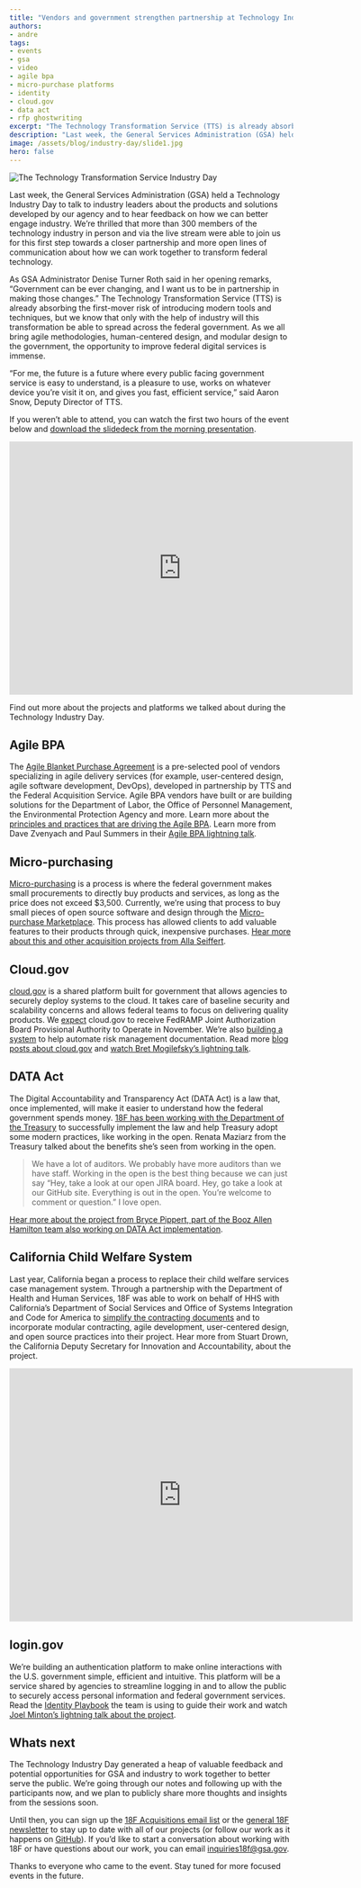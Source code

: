 ```yaml
---
title: "Vendors and government strengthen partnership at Technology Industry Day"
authors:
- andre
tags:
- events
- gsa
- video
- agile bpa
- micro-purchase platforms
- identity
- cloud.gov
- data act
- rfp ghostwriting
excerpt: "The Technology Transformation Service (TTS) is already absorbing the first-mover risk of introducing modern tools and techniques, but we know that only with the help of industry will this transformation be able to spread across the federal government. As we all bring agile methodologies, human-centered design, and modular design to the government, the opportunity to improve federal digital services is immense."
description: "Last week, the General Services Administration (GSA) held a Technology Industry Day to talk to industry leaders about the products and solutions developed by GSA and to hear feedback on how we can better engage industry on some of our emerging technology efforts, particularly as we’re establishing the Technology Transformation Service. We’re thrilled that more than 300 members of the technology industry in person and via the live stream were able to join us for this first step towards a closer partnership."
image: /assets/blog/industry-day/slide1.jpg
hero: false
---
```


![The Technology Transformation Service Industry Day]({{site.baseurl}}{{page.image}})

Last week, the General Services Administration (GSA) held a Technology Industry Day to talk to industry leaders about the products and solutions developed by our agency and to hear feedback on how we can better engage industry. We’re thrilled that more than 300 members of the technology industry in person and via the live stream were able to join us for this first step towards a closer partnership and more open lines of communication about how we can work together to transform federal technology.

As GSA Administrator Denise Turner Roth said in her opening remarks, “Government can be ever changing, and I want us to be in partnership in making those changes.” The Technology Transformation Service (TTS) is already absorbing the first-mover risk of introducing modern tools and techniques, but we know that only with the help of industry will this transformation be able to spread across the federal government. As we all bring agile methodologies, human-centered design, and modular design to the government, the opportunity to improve federal digital services is immense.

“For me, the future is a future where every public facing government
service is easy to understand, is a pleasure to use, works on whatever
device you’re visit it on, and gives you fast, efficient service,” said
Aaron Snow, Deputy Director of TTS.

If you weren’t able to attend, you can watch the first two hours of the
event below and [download the slidedeck from the morning presentation]({{site.baseurl}}/assets/blog/industry-day/deck-2016.pdf).

<iframe width="610" height="450"
src="https://www.youtube-nocookie.com/embed/NRAlPdiWXN8" frameborder="0"
allowfullscreen></iframe>

Find out more about the projects and platforms we talked about during
the Technology Industry Day.

## Agile BPA

The [Agile Blanket Purchase
Agreement](https://pages.18f.gov/ads-bpa/buyers/) is a pre-selected
pool of vendors specializing in agile delivery services (for example,
user-centered design, agile software development, DevOps), developed in
partnership by TTS and the Federal Acquisition Service. Agile BPA
vendors have built or are building solutions for the Department of
Labor, the Office of Personnel Management, the Environmental Protection
Agency and more. Learn more about the [principles and practices that
are driving the Agile BPA](https://18f.gsa.gov/tags/agile-bpa/). Learn
more from Dave Zvenyach and Paul Summers in their [Agile BPA lightning
talk](https://youtu.be/NRAlPdiWXN8?t=1h6m39s).

## Micro-purchasing

[Micro-purchasing](https://micropurchase.18f.gov/insights) is a
process is where the federal government makes small procurements to
directly buy products and services, as long as the price does not exceed
$3,500. Currently, we’re using that process to buy small pieces of open
source software and design through the [Micro-purchase
Marketplace](https://micropurchase.18f.gov/). This process has allowed
clients to add valuable features to their products through quick,
inexpensive purchases. [Hear more about this and other acquisition
projects from Alla Seiffert](https://youtu.be/NRAlPdiWXN8?t=1h25m12s).

## Cloud.gov

[cloud.gov](https://cloud.gov/) is a shared platform built for
government that allows agencies to securely deploy systems to the cloud.
It takes care of baseline security and scalability concerns and allows
federal teams to focus on delivering quality products. We
[expect](https://18f.gsa.gov/2016/07/18/cloud-gov-full-steam-ahead-fedramp-assessment-process/)
cloud.gov to receive FedRAMP Joint Authorization Board Provisional
Authority to Operate in November. We’re also [building a
system](https://18f.gsa.gov/2016/04/15/compliance-masonry-buildling-a-risk-management-platform/)
to help automate risk management documentation. Read more [blog posts
about cloud.gov](https://18f.gsa.gov/tags/cloud-gov/) and [watch Bret
Mogilefsky’s lightning talk](https://youtu.be/NRAlPdiWXN8?t=1h14m55s).

## DATA Act

The Digital Accountability and Transparency Act (DATA Act) is a law
that, once implemented, will make it easier to understand how the
federal government spends money. [18F has been working with the
Department of the
Treasury](https://18f.gsa.gov/2015/06/09/data-act-data-act-explainer/)
to successfully implement the law and help Treasury adopt some modern
practices, like working in the open. Renata Maziarz from the Treasury
talked about the benefits she’s seen from working in the open.

> We have a lot of auditors. We probably have more auditors than we have
> staff. Working in the open is the best thing because we can just say
> “Hey, take a look at our open JIRA board. Hey, go take a look at our
> GitHub site. Everything is out in the open. You’re welcome to comment
> or question.” I love open.

[Hear more about the project from Bryce Pippert, part of the Booz Allen
Hamilton team also working on DATA Act
implementation](https://youtu.be/NRAlPdiWXN8?t=1h29m21s).

## California Child Welfare System

Last year, California began a process to replace their child welfare
services case management system. Through a partnership with the
Department of Health and Human Services, 18F was able to work on behalf
of HHS with California’s Department of Social Services and Office of
Systems Integration and Code for America to [simplify the contracting
documents](https://18f.gsa.gov/2016/03/22/helping-california-buy-a-new-child-welfare-system/)
and to incorporate modular contracting, agile development, user-centered
design, and open source practices into their project. Hear more from
Stuart Drown, the California Deputy Secretary for Innovation and
Accountability, about the project.

<iframe width="610" height="450"
src="https://www.youtube-nocookie.com/embed/JM4VLjRgqWo" frameborder="0"
allowfullscreen ></iframe>

## login.gov

We’re building an authentication platform to make online interactions
with the U.S. government simple, efficient and intuitive. This platform
will be a service shared by agencies to streamline logging in and to
allow the public to securely access personal information and federal
government services. Read the [Identity
Playbook](https://pages.18f.gov/identity-playbook/) the team is using
to guide their work and watch [Joel Minton’s lightning talk about the
project](https://youtu.be/NRAlPdiWXN8).

## Whats next

The Technology Industry Day generated a heap of valuable feedback and
potential opportunities for GSA and industry to work together to better
serve the public. We’re going through our notes and following up with
the participants now, and we plan to publicly share more thoughts and
insights from the sessions soon.

Until then, you can sign up the [18F Acquisitions email
list](http://gsa.us9.list-manage2.com/subscribe?u=6f1977de9eff4c384dc8d6527&id=e7f757afe3)
or the [general 18F newsletter](https://18f.gsa.gov/#newsletter) to stay up to date with all of our projects
(or follow our work as it happens on
[GitHub](https://github.com/18F)). If you’d like to start a
conversation about working with 18F or have questions about our work,
you can email [inquiries18f@gsa.gov](mailto:inquiries18f@gsa.gov).

Thanks to everyone who came to the event. Stay tuned for more focused
events in the future.
